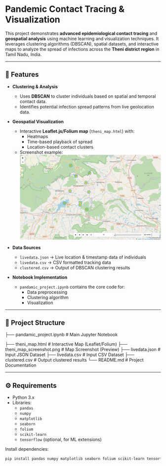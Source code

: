 # Pandemic Contact Tracing & Visualization

This project demonstrates **advanced epidemiological contact tracing** and **geospatial analysis** using machine learning and visualization techniques. It leverages clustering algorithms (DBSCAN), spatial datasets, and interactive maps to analyze the spread of infections across the **Theni district region** in Tamil Nadu, India.

---

## 🚀 Features
- **Clustering & Analysis**
  - Uses **DBSCAN** to cluster individuals based on spatial and temporal contact data.
  - Identifies potential infection spread patterns from live geolocation data.
  
- **Geospatial Visualization**
  - Interactive **Leaflet.js/Folium map** (`theni_map.html`) with:
    - Heatmaps
    - Time-based playback of spread
    - Location-based contact clusters
  - Screenshot example:  
    ![Map Screenshot](theni_map_screenshot.png)

- **Data Sources**
  - `livedata.json` → Live location & timestamp data of individuals  
  - `livedata.csv` → CSV formatted tracking data  
  - `clustered.csv` → Output of DBSCAN clustering results  

- **Notebook Implementation**
  - `pandamic_project.ipynb` contains the core code for:
    - Data preprocessing  
    - Clustering algorithm  
    - Visualization  

---

## 📂 Project Structure

├── pandamic_project.ipynb # Main Jupyter Notebook

├── theni_map.html # Interactive Map (Leaflet/Folium)
├── theni_map_screenshot.png # Map Screenshot (Preview)
├── livedata.json # Input JSON Dataset
├── livedata.csv # Input CSV Dataset
├── clustered.csv # Output clustered results
└── README.md # Project Documentation

---

## ⚙️ Requirements
- Python 3.x  
- Libraries:
  - `pandas`
  - `numpy`
  - `matplotlib`
  - `seaborn`
  - `folium`
  - `scikit-learn`
  - `tensorflow` (optional, for ML extensions)

Install dependencies:
```bash
pip install pandas numpy matplotlib seaborn folium scikit-learn tensorflow

